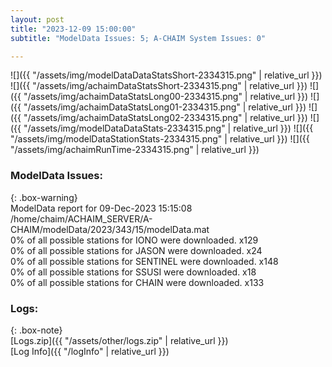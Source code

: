 ```yaml
---
layout: post
title: "2023-12-09 15:00:00"
subtitle: "ModelData Issues: 5; A-CHAIM System Issues: 0"

---
```


![]({{ "/assets/img/modelDataDataStatsShort-2334315.png" | relative_url }})
![]({{ "/assets/img/achaimDataStatsShort-2334315.png" | relative_url }})
![]({{ "/assets/img/achaimDataStatsLong00-2334315.png" | relative_url }})
![]({{ "/assets/img/achaimDataStatsLong01-2334315.png" | relative_url }})
![]({{ "/assets/img/achaimDataStatsLong02-2334315.png" | relative_url }})
![]({{ "/assets/img/modelDataDataStats-2334315.png" | relative_url }})
![]({{ "/assets/img/modelDataStationStats-2334315.png" | relative_url }})
![]({{ "/assets/img/achaimRunTime-2334315.png" | relative_url }})


### ModelData Issues:  
  
{: .box-warning}  
 ModelData report for 09-Dec-2023 15:15:08   
 /home/chaim/ACHAIM_SERVER/A-CHAIM/modelData/2023/343/15/modelData.mat   
 0% of all possible stations for IONO were downloaded. x129   
 0% of all possible stations for JASON were downloaded. x24   
 0% of all possible stations for SENTINEL were downloaded. x148   
 0% of all possible stations for SSUSI were downloaded. x18   
 0% of all possible stations for CHAIN were downloaded. x133   
  


### Logs:  
  
{: .box-note}  
[Logs.zip]({{ "/assets/other/logs.zip" | relative_url }})  
[Log Info]({{ "/logInfo" | relative_url }})  

